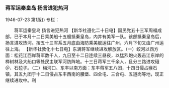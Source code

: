 ### 蒋军运秦皇岛  扬言进犯热河

1946-07-23
第1版()
专栏：

　　蒋军运秦皇岛
    扬言进犯热河
    【新华社遵化二十日电】国民党五十三军周福成部，已于本月十二日乘美船十五艘抵秦皇岛，内并有美军一队。该部抵秦皇岛后，扬言进攻热河。按五十三军系五月底由海防乘美舰运往广州，六月下旬又由广州运往上海。
    【新华社敦化十七日电】东满蒋军继续进攻解放区。（一）蛟河以西方面：松花江西岸蒋军数千人，九日至十二日连续三昼夜，以猛烈炮火轰击江东岸的桦树林及大船口等处民主联军河防阵地。十三日蒋军三千余人，且分三路进攻硪＠、石砬子。（二）梅河口、东丰以南方面：东丰蒋军五八团，十四日侵占猴石镇，其五九团于十二日侵占东丰西南的腰堡、四全屯、三合屯、五道岗等地，现正继续进攻中。利
